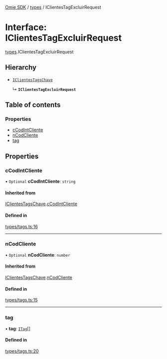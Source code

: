 [Omie SDK](../README.md) / [types](../modules/types.md) / IClientesTagExcluirRequest

# Interface: IClientesTagExcluirRequest

[types](../modules/types.md).IClientesTagExcluirRequest

## Hierarchy

- [`IClientesTagsChave`](types.IClientesTagsChave.md)

  ↳ **`IClientesTagExcluirRequest`**

## Table of contents

### Properties

- [cCodIntCliente](types.IClientesTagExcluirRequest.md#ccodintcliente)
- [nCodCliente](types.IClientesTagExcluirRequest.md#ncodcliente)
- [tag](types.IClientesTagExcluirRequest.md#tag)

## Properties

### cCodIntCliente

• `Optional` **cCodIntCliente**: `string`

#### Inherited from

[IClientesTagsChave](types.IClientesTagsChave.md).[cCodIntCliente](types.IClientesTagsChave.md#ccodintcliente)

#### Defined in

[types/tags.ts:16](https://github.com/lucas-bogos/omie-sdk/blob/fa631c8/src/types/tags.ts#L16)

___

### nCodCliente

• `Optional` **nCodCliente**: `number`

#### Inherited from

[IClientesTagsChave](types.IClientesTagsChave.md).[nCodCliente](types.IClientesTagsChave.md#ncodcliente)

#### Defined in

[types/tags.ts:15](https://github.com/lucas-bogos/omie-sdk/blob/fa631c8/src/types/tags.ts#L15)

___

### tag

• **tag**: [`ITag`](types.ITag.md)[]

#### Defined in

[types/tags.ts:20](https://github.com/lucas-bogos/omie-sdk/blob/fa631c8/src/types/tags.ts#L20)
